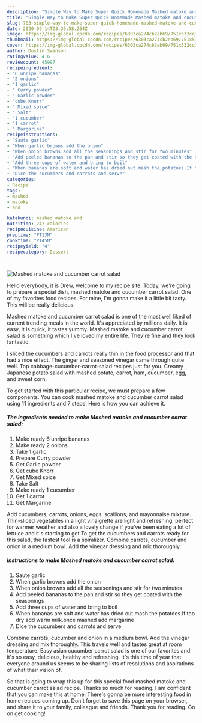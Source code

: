```yaml
---
description: "Simple Way to Make Super Quick Homemade Mashed matoke and cucumber carrot salad"
title: "Simple Way to Make Super Quick Homemade Mashed matoke and cucumber carrot salad"
slug: 783-simple-way-to-make-super-quick-homemade-mashed-matoke-and-cucumber-carrot-salad
date: 2020-09-14T23:39:58.264Z
image: https://img-global.cpcdn.com/recipes/6303ca274cb2eb69/751x532cq70/mashed-matoke-and-cucumber-carrot-salad-recipe-main-photo.jpg
thumbnail: https://img-global.cpcdn.com/recipes/6303ca274cb2eb69/751x532cq70/mashed-matoke-and-cucumber-carrot-salad-recipe-main-photo.jpg
cover: https://img-global.cpcdn.com/recipes/6303ca274cb2eb69/751x532cq70/mashed-matoke-and-cucumber-carrot-salad-recipe-main-photo.jpg
author: Dustin Swanson
ratingvalue: 4.6
reviewcount: 45997
recipeingredient:
- "6 unripe bananas"
- "2 onions"
- "1 garlic"
- " Curry powder"
- " Garlic powder"
- "cube Knorr"
- " Mixed spice"
- " Salt"
- "1 cucumber"
- "1 carrot"
- " Margarine"
recipeinstructions:
- "Saute garlic"
- "When garlic browns add the onion"
- "When onion browns add all the seasonings and stir for two minutes"
- "Add peeled bananas to the pan and stir so they get coated with the seasonings"
- "Add three cups of water and bring to boil"
- "When bananas are soft and water has dried out mash the potatoes.If too dry add warm milk.once mashed add margarine"
- "Dice the cucumbers and carrots and serve"
categories:
- Recipe
tags:
- mashed
- matoke
- and

katakunci: mashed matoke and 
nutrition: 247 calories
recipecuisine: American
preptime: "PT13M"
cooktime: "PT45M"
recipeyield: "4"
recipecategory: Dessert

---
```



![Mashed matoke and cucumber carrot salad](https://img-global.cpcdn.com/recipes/6303ca274cb2eb69/751x532cq70/mashed-matoke-and-cucumber-carrot-salad-recipe-main-photo.jpg)

Hello everybody, it is Drew, welcome to my recipe site. Today, we're going to prepare a special dish, mashed matoke and cucumber carrot salad. One of my favorites food recipes. For mine, I'm gonna make it a little bit tasty. This will be really delicious.

Mashed matoke and cucumber carrot salad is one of the most well liked of current trending meals in the world. It's appreciated by millions daily. It is easy, it is quick, it tastes yummy. Mashed matoke and cucumber carrot salad is something which I've loved my entire life. They're fine and they look fantastic.

I sliced the cucumbers and carrots really thin in the food processor and that had a nice effect. The ginger and seasoned vinegar came through quite well. Top cabbage-cucumber-carrot-salad recipes just for you. Creamy Japanese potato salad with mashed potato, carrot, ham, cucumber, egg, and sweet corn.


To get started with this particular recipe, we must prepare a few components. You can cook mashed matoke and cucumber carrot salad using 11 ingredients and 7 steps. Here is how you can achieve it.

<!--inarticleads1-->

##### The ingredients needed to make Mashed matoke and cucumber carrot salad:

1. Make ready 6 unripe bananas
1. Make ready 2 onions
1. Take 1 garlic
1. Prepare  Curry powder
1. Get  Garlic powder
1. Get cube Knorr
1. Get  Mixed spice
1. Take  Salt
1. Make ready 1 cucumber
1. Get 1 carrot
1. Get  Margarine


Add cucumbers, carrots, onions, eggs, scallions, and mayonnaise mixture. Thin-sliced vegetables in a light vinaigrette are light and refreshing, perfect for warmer weather and also a lovely change if you&#39;ve been eating a lot of lettuce and it&#39;s starting to get To get the cucumbers and carrots ready for this salad, the fastest tool is a spiralizer. Combine carrots, cucumber and onion in a medium bowl. Add the vinegar dressing and mix thoroughly. 

<!--inarticleads2-->

##### Instructions to make Mashed matoke and cucumber carrot salad:

1. Saute garlic
1. When garlic browns add the onion
1. When onion browns add all the seasonings and stir for two minutes
1. Add peeled bananas to the pan and stir so they get coated with the seasonings
1. Add three cups of water and bring to boil
1. When bananas are soft and water has dried out mash the potatoes.If too dry add warm milk.once mashed add margarine
1. Dice the cucumbers and carrots and serve


Combine carrots, cucumber and onion in a medium bowl. Add the vinegar dressing and mix thoroughly. This travels well and tastes great at room temperature. Easy asian cucumber carrot salad is one of our favorites and it&#39;s so easy, delicious, healthy and refreshing. It&#39;s this time of year that everyone around us seems to be sharing lists of resolutions and aspirations of what their vision of. 

So that is going to wrap this up for this special food mashed matoke and cucumber carrot salad recipe. Thanks so much for reading. I am confident that you can make this at home. There's gonna be more interesting food in home recipes coming up. Don't forget to save this page on your browser, and share it to your family, colleague and friends. Thank you for reading. Go on get cooking!

